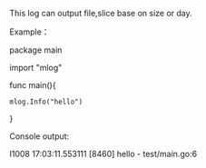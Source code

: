 This log can output file,slice base on size or day.

Example：

package main

import "mlog"

func main(){

	mlog.Info("hello")

}

Console output:

I1008 17:03:11.553111    [8460] hello   - test/main.go:6